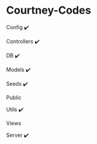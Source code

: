 # Courtney-Codes

Config ✔️    

Controllers  ✔️     

DB ✔️     

Models ✔️    

Seeds ✔️     

Public    

Utils ✔️    

Views    

Server ✔️     